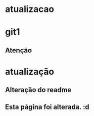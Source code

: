 #  atualizacao

# git1

## Atenção
##

# atualização

## Alteração do readme

## Esta página foi alterada. :d
